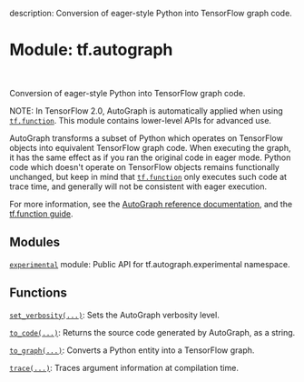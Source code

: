 description: Conversion of eager-style Python into TensorFlow graph code.

<div itemscope itemtype="http://developers.google.com/ReferenceObject">
<meta itemprop="name" content="tf.autograph" />
<meta itemprop="path" content="Stable" />
</div>

# Module: tf.autograph

<!-- Insert buttons and diff -->

<table class="tfo-notebook-buttons tfo-api nocontent" align="left">

</table>



Conversion of eager-style Python into TensorFlow graph code.


NOTE: In TensorFlow 2.0, AutoGraph is automatically applied when using
<a href="../tf/function.md"><code>tf.function</code></a>. This module contains lower-level APIs for advanced use.

AutoGraph transforms a subset of Python which operates on TensorFlow objects
into equivalent TensorFlow graph code. When executing the graph, it has the same
effect as if you ran the original code in eager mode.
Python code which doesn't operate on TensorFlow objects remains functionally
unchanged, but keep in mind that <a href="../tf/function.md"><code>tf.function</code></a> only executes such code at trace
time, and generally will not be consistent with eager execution.

For more information, see the
[AutoGraph reference documentation](https://github.com/tensorflow/tensorflow/blob/master/tensorflow/python/autograph/g3doc/reference/index.md),
and the [tf.function guide](https://www.tensorflow.org/guide/function#autograph_transformations).

## Modules

[`experimental`](../tf/autograph/experimental.md) module: Public API for tf.autograph.experimental namespace.

## Functions

[`set_verbosity(...)`](../tf/autograph/set_verbosity.md): Sets the AutoGraph verbosity level.

[`to_code(...)`](../tf/autograph/to_code.md): Returns the source code generated by AutoGraph, as a string.

[`to_graph(...)`](../tf/autograph/to_graph.md): Converts a Python entity into a TensorFlow graph.

[`trace(...)`](../tf/autograph/trace.md): Traces argument information at compilation time.

